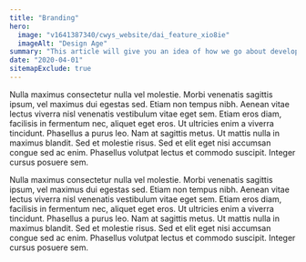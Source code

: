 ```yaml
---
title: "Branding"
hero:
  image: "v1641387340/cwys_website/dai_feature_xio8ie"
  imageAlt: "Design Age"
summary: "This article will give you an idea of how we go about developing a humanistic and true brand. The thoughts in this article will help you think about how your own brand is already defined and what you can do to work towards redefining the brand in your image."
date: "2020-04-01"
sitemapExclude: true
---
```


<p>Nulla maximus consectetur nulla vel molestie. Morbi venenatis sagittis ipsum, vel maximus dui egestas sed. Etiam non tempus nibh. Aenean vitae lectus viverra nisl venenatis vestibulum vitae eget sem. Etiam eros diam, facilisis in fermentum nec, aliquet eget eros. Ut ultricies enim a viverra tincidunt. Phasellus a purus leo. Nam at sagittis metus. Ut mattis nulla in maximus blandit. Sed et molestie risus. Sed et elit eget nisi accumsan congue sed ac enim. Phasellus volutpat lectus et commodo suscipit. Integer cursus posuere sem.</p>

<p>Nulla maximus consectetur nulla vel molestie. Morbi venenatis sagittis ipsum, vel maximus dui egestas sed. Etiam non tempus nibh. Aenean vitae lectus viverra nisl venenatis vestibulum vitae eget sem. Etiam eros diam, facilisis in fermentum nec, aliquet eget eros. Ut ultricies enim a viverra tincidunt. Phasellus a purus leo. Nam at sagittis metus. Ut mattis nulla in maximus blandit. Sed et molestie risus. Sed et elit eget nisi accumsan congue sed ac enim. Phasellus volutpat lectus et commodo suscipit. Integer cursus posuere sem.</p>

